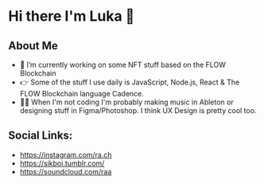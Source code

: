 # Hi there I'm Luka 👋

## About Me 

- 🔭 I’m currently working on some NFT stuff based on the FLOW Blockchain
- 👉 Some of the stuff I use daily is JavaScript, Node.js, React & The FLOW Blockchain language Cadence.
- 👩‍🎨 When I'm not coding I'm probably making music in Ableton or designing stuff in Figma/Photoshop. I think UX Design is pretty cool too.

## Social Links:

- https://instagram.com/ra.ch
- https://sikboi.tumblr.com/
- https://soundcloud.com/raa

